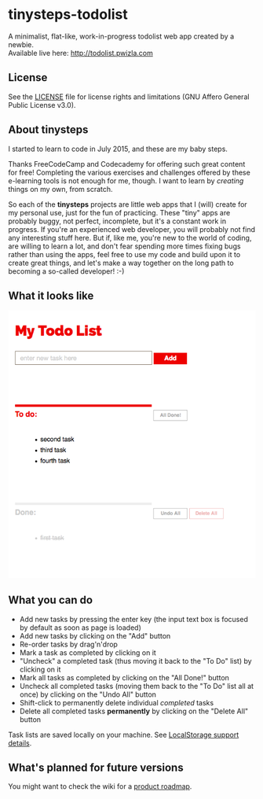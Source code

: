 # tinysteps-todolist
A minimalist, flat-like, work-in-progress todolist web app created by a newbie.    
Available live here: http://todolist.pwizla.com

## License

See the [LICENSE](https://github.com/pwizla/tinysteps-todolist/blob/master/LICENSE.md)  file for license rights and limitations (GNU Affero General Public License v3.0).

## About tinysteps

I started to learn to code in July 2015, and these are my baby steps.

Thanks FreeCodeCamp and Codecademy for offering such great content for free! 
Completing the various exercises and challenges offered by these e-learning tools is not enough for me, though. I want to learn by _creating_ things on my own, from scratch.    

So each of the **tinysteps** projects are little web apps that I (will) create for my personal use, just for the fun of practicing. These "tiny" apps are probably buggy, not perfect, incomplete, but it's a constant work in progress. If you're an experienced web developer, you will probably not find any interesting stuff here. But if, like me, you're new to the world of coding, are willing to learn a lot, and don't fear spending more times fixing bugs rather than using the apps, feel free to use my code and build upon it to create great things, and let's make a way together on the long path to becoming a so-called developer! :-)

## What it looks like

![UI screenshot as of 2015, July 17th](https://github.com/pwizla/tinysteps-todolist/blob/master/resources/images/screenshots/UI-screenshot-2015_07_17-17_50.png)

## What you can do

* Add new tasks by pressing the enter key (the input text box is focused by default as soon as page is loaded)
* Add new tasks by clicking on the "Add" button 
* Re-order tasks by drag'n'drop
* Mark a task as completed by clicking on it
* "Uncheck" a completed task (thus moving it back to the "To Do" list) by clicking on it 
* Mark all tasks as completed by clicking on the "All Done!" button
* Uncheck all completed tasks (moving them back to the "To Do" list all at once) by clicking on the "Undo All" button
* Shift-click to permanently delete individual *completed* tasks
* Delete all completed tasks **permanently** by clicking on the "Delete All" button

Task lists are saved locally on your machine. See [LocalStorage support details](https://github.com/pwizla/tinysteps-todolist/releases/tag/v0.3.0).

## What's planned for future versions

You might want to check the wiki for a [product roadmap](https://github.com/pwizla/tinysteps-todolist/wiki).

